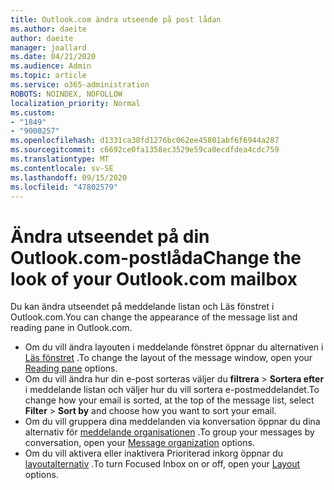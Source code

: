 ```yaml
---
title: Outlook.com ändra utseende på post lådan
ms.author: daeite
author: daeite
manager: joallard
ms.date: 04/21/2020
ms.audience: Admin
ms.topic: article
ms.service: o365-administration
ROBOTS: NOINDEX, NOFOLLOW
localization_priority: Normal
ms.custom:
- "1849"
- "9000257"
ms.openlocfilehash: d1331ca38fd1276bc062ee45801abf6f6944a287
ms.sourcegitcommit: c6692ce0fa1358ec3529e59ca0ecdfdea4cdc759
ms.translationtype: MT
ms.contentlocale: sv-SE
ms.lasthandoff: 09/15/2020
ms.locfileid: "47802579"
---
```

# <a name="change-the-look-of-your-outlookcom-mailbox"></a><span data-ttu-id="e44ea-102">Ändra utseendet på din Outlook.com-postlåda</span><span class="sxs-lookup"><span data-stu-id="e44ea-102">Change the look of your Outlook.com mailbox</span></span>

<span data-ttu-id="e44ea-103">Du kan ändra utseendet på meddelande listan och Läs fönstret i Outlook.com.</span><span class="sxs-lookup"><span data-stu-id="e44ea-103">You can change the appearance of the message list and reading pane in Outlook.com.</span></span>

- <span data-ttu-id="e44ea-104">Om du vill ändra layouten i meddelande fönstret öppnar du alternativen i [Läs fönstret](https://outlook.live.com/mail/options/mail/layout/readingPane) .</span><span class="sxs-lookup"><span data-stu-id="e44ea-104">To change the layout of the message window, open your [Reading pane](https://outlook.live.com/mail/options/mail/layout/readingPane) options.</span></span>
- <span data-ttu-id="e44ea-105">Om du vill ändra hur din e-post sorteras väljer du **filtrera**  >  **Sortera efter** i meddelande listan och väljer hur du vill sortera e-postmeddelandet.</span><span class="sxs-lookup"><span data-stu-id="e44ea-105">To change how your email is sorted, at the top of the message list, select **Filter** > **Sort by** and choose how you want to sort your email.</span></span>
- <span data-ttu-id="e44ea-106">Om du vill gruppera dina meddelanden via konversation öppnar du dina alternativ för [meddelande organisationen](https://outlook.live.com/mail/options/mail/layout/conversations) .</span><span class="sxs-lookup"><span data-stu-id="e44ea-106">To group your messages by conversation, open your [Message organization](https://outlook.live.com/mail/options/mail/layout/conversations) options.</span></span>
- <span data-ttu-id="e44ea-107">Om du vill aktivera eller inaktivera Prioriterad inkorg öppnar du [layoutalternativ](https://outlook.live.com/mail/options/mail/layout/focused) .</span><span class="sxs-lookup"><span data-stu-id="e44ea-107">To turn Focused Inbox on or off, open your [Layout](https://outlook.live.com/mail/options/mail/layout/focused) options.</span></span>